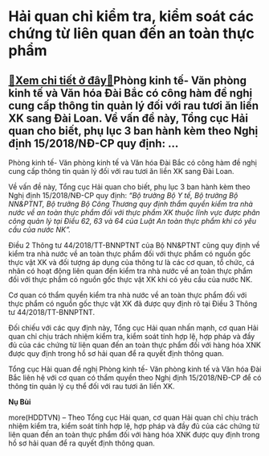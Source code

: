 Hải quan chỉ kiểm tra, kiểm soát các chứng từ liên quan đến an toàn thực phẩm
=============================================================================

[:gift:Xem chi tiết ở đây:gift:](https://hddtvn.com/hai-quan-chi-kiem-tra-kiem-soat-cac-chung-tu-lien-quan-den-an-toan-thuc-pham/)Phòng kinh tế- Văn phòng kinh tế và Văn hóa Đài Bắc có công hàm đề nghị cung cấp thông tin quản lý đối với rau tươi ăn liền XK sang Đài Loan. Về vấn đề này, Tổng cục Hải quan cho biết, phụ lục 3 ban hành kèm theo Nghị định 15/2018/NĐ-CP quy định: …
--------------------------------------------------------------------------------------------------------------------------------------------------------------------------------------------------------------------------------------------------------


Phòng kinh tế- Văn phòng kinh tế và Văn hóa Đài Bắc có công hàm đề nghị cung cấp thông tin quản lý đối với rau tươi ăn liền XK sang Đài Loan.


Về vấn đề này, Tổng cục Hải quan cho biết, phụ lục 3 ban hành kèm theo Nghị định 15/2018/NĐ-CP quy định: *“Bộ trưởng Bộ Y tế, Bộ trưởng Bộ NN&PTNT, Bộ trưởng Bộ Công Thương quy định thẩm quyền kiểm tra nhà nước về an toàn thực phẩm đối với thực phẩm XK thuộc lĩnh vực được phân công quản lý tại Điều 62, 63 và 64 của Luật An toàn thực phẩm khi có yêu cầu của nước NK”.*


Điều 2 Thông tư 44/2018/TT-BNNPTNT của Bộ NN&PTNT cũng quy định về kiểm tra nhà nước về an toàn thực phẩm đối với thực phẩm có nguồn gốc thực vật XK và đối tượng áp dụng của thông tư là các cơ quan, tổ chức, cá nhân có hoạt động liên quan đến kiểm tra nhà nước về an toàn thực phẩm đối với thực phẩm có nguồn gốc thực vật XK khi có yêu cầu của nước NK.


Cơ quan có thẩm quyền kiểm tra nhà nước về an toàn thực phẩm đối với thực phẩm có nguồn gốc thực vật XK đã được quy định rõ tại Điều 3 Thông tư 44/2018/TT-BNNPTNT.


Đối chiếu với các quy định này, Tổng cục Hải quan nhấn mạnh, cơ quan Hải quan chỉ chịu trách nhiệm kiểm tra, kiểm soát tính hợp lệ, hợp pháp và đầy đủ của các chứng từ liên quan đến an toàn thực phẩm đối với hàng hóa XNK được quy định trong hồ sơ hải quan để ra quyết định thông quan.


Tổng cục Hải quan đề nghị Phòng kinh tế- Văn phòng kinh tế và Văn hóa Đài Bắc liên hệ với cơ quan có thẩm quyền theo Nghị định 15/2018/NĐ-CP để có thông tin quản lý cụ thể đối với rau tươi ăn liền XK.




**Nụ Bùi**



more(HDDTVN) – Theo Tổng cục Hải quan, cơ quan Hải quan chỉ chịu trách nhiệm kiểm tra, kiểm soát tính hợp lệ, hợp pháp và đầy đủ của các chứng từ liên quan đến an toàn thực phẩm đối với hàng hóa XNK được quy định trong hồ sơ hải quan để ra quyết định thông quan.


